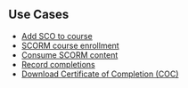 ## Use Cases
- [Add SCO to course]
- [SCORM course enrollment]
- [Consume SCORM content]
- [Record completions]
- [Download Certificate of Completion (COC)]

[Add SCO to course]: UseCase/AddScoToCourse.md
[SCORM course enrollment]: UseCase/ScormCourseEnrollment.md
[Consume SCORM content]: UseCase/ConsumeScormContent.md
[Record completions]: UseCase/RecordCompletion.md
[Download Certificate of Completion (COC)]: UseCase/DownloadCOC.md
